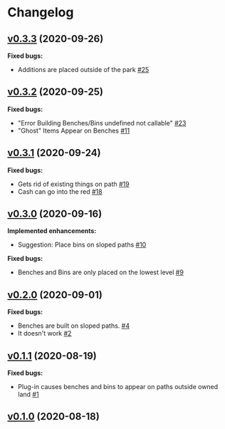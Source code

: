 # Changelog

## [v0.3.3](https://github.com/tubbo/openrct2-benchwarmer/tree/v0.3.3) (2020-09-26)

**Fixed bugs:**

- Additions are placed outside of the park [\#25](https://github.com/tubbo/openrct2-benchwarmer/issues/25)

## [v0.3.2](https://github.com/tubbo/openrct2-benchwarmer/tree/v0.3.2) (2020-09-25)

**Fixed bugs:**

- "Error Building Benches/Bins undefined not callable" [\#23](https://github.com/tubbo/openrct2-benchwarmer/issues/23)
- "Ghost" Items Appear on Benches [\#11](https://github.com/tubbo/openrct2-benchwarmer/issues/11)

## [v0.3.1](https://github.com/tubbo/openrct2-benchwarmer/tree/v0.3.1) (2020-09-24)

**Fixed bugs:**

- Gets rid of existing things on path [\#19](https://github.com/tubbo/openrct2-benchwarmer/issues/19)
- Cash can go into the red [\#18](https://github.com/tubbo/openrct2-benchwarmer/issues/18)

## [v0.3.0](https://github.com/tubbo/openrct2-benchwarmer/tree/v0.3.0) (2020-09-16)

**Implemented enhancements:**

- Suggestion: Place bins on sloped paths [\#10](https://github.com/tubbo/openrct2-benchwarmer/issues/10)

**Fixed bugs:**

- Benches and Bins are only placed on the lowest level [\#9](https://github.com/tubbo/openrct2-benchwarmer/issues/9)

## [v0.2.0](https://github.com/tubbo/openrct2-benchwarmer/tree/v0.2.0) (2020-09-01)

**Fixed bugs:**

- Benches are built on sloped paths. [\#4](https://github.com/tubbo/openrct2-benchwarmer/issues/4)
- It doesn't work [\#2](https://github.com/tubbo/openrct2-benchwarmer/issues/2)

## [v0.1.1](https://github.com/tubbo/openrct2-benchwarmer/tree/v0.1.1) (2020-08-19)

**Fixed bugs:**

- Plug-in causes benches and bins to appear on paths outside owned land [\#1](https://github.com/tubbo/openrct2-benchwarmer/issues/1)

## [v0.1.0](https://github.com/tubbo/openrct2-benchwarmer/tree/v0.1.0) (2020-08-18)
